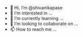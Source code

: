 - 👋 Hi, I’m @shivanikapase
- 👀 I’m interested in ...
- 🌱 I’m currently learning ...
- 💞️ I’m looking to collaborate on ...
- 📫 How to reach me ...

<!---
shivanikapase/shivanikapase is a ✨ special ✨ repository because its `README.md` (this file) appears on your GitHub profile.
You can click the Preview link to take a look at your changes.
--->

